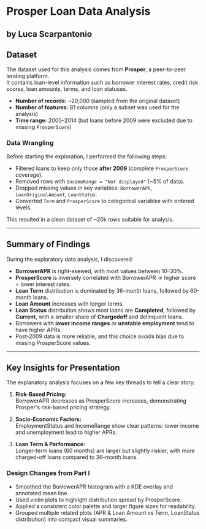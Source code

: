 # Prosper Loan Data Analysis
## by Luca Scarpantonio

## Dataset

The dataset used for this analysis comes from **Prosper**, a peer-to-peer lending platform.  
It contains loan-level information such as borrower interest rates, credit risk scores, loan amounts, terms, and loan statuses.

- **Number of records:** ~20,000 (sampled from the original dataset)
- **Number of features:** 81 columns (only a subset was used for the analysis)
- **Time range:** 2005–2014 (but loans before 2009 were excluded due to missing `ProsperScore`)

### Data Wrangling
Before starting the exploration, I performed the following steps:
- Filtered loans to keep only those **after 2009** (complete `ProsperScore` coverage).
- Removed rows with `IncomeRange = "Not displayed"` (~5% of data).
- Dropped missing values in key variables: `BorrowerAPR`, `LoanOriginalAmount`, `LoanStatus`.
- Converted `Term` and `ProsperScore` to categorical variables with ordered levels.

This resulted in a clean dataset of ~20k rows suitable for analysis.

---

## Summary of Findings

During the exploratory data analysis, I discovered:

- **BorrowerAPR** is right-skewed, with most values between 10–30%.
- **ProsperScore** is inversely correlated with BorrowerAPR → higher score = lower interest rates.
- **Loan Term** distribution is dominated by 36-month loans, followed by 60-month loans.
- **Loan Amount** increases with longer terms.
- **Loan Status** distribution shows most loans are **Completed**, followed by **Current**, with a smaller share of **Chargedoff** and delinquent loans.
- Borrowers with **lower income ranges** or **unstable employment** tend to have higher APRs.
- Post-2009 data is more reliable, and this choice avoids bias due to missing ProsperScore values.

---

## Key Insights for Presentation

The explanatory analysis focuses on a few key threads to tell a clear story:

1. **Risk-Based Pricing:**  
   BorrowerAPR decreases as ProsperScore increases, demonstrating Prosper's risk-based pricing strategy.

2. **Socio-Economic Factors:**  
   EmploymentStatus and IncomeRange show clear patterns: lower income and unemployment lead to higher APRs.

3. **Loan Term & Performance:**  
   Longer-term loans (60 months) are larger but slightly riskier, with more charged-off loans compared to 36-month loans.

### Design Changes from Part I
- Smoothed the BorrowerAPR histogram with a KDE overlay and annotated mean line.
- Used violin plots to highlight distribution spread by ProsperScore.
- Applied a consistent color palette and larger figure sizes for readability.
- Grouped multiple related plots (APR & Loan Amount vs Term, LoanStatus distribution) into compact visual summaries.